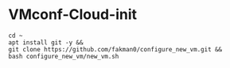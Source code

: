 # VMconf-Cloud-init

```
cd ~
apt install git -y &&
git clone https://github.com/fakman0/configure_new_vm.git &&
bash configure_new_vm/new_vm.sh
```
